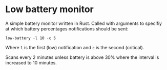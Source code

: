 # Low battery monitor

A simple battery monitor written in Rust. Called with arguments to specifiy at which battery percentages notifications should be sent:

```
low-battery -l 10 -c 5
```

Where `l` is the first (low) notification and `c` is the second (critical). 

Scans every 2 minutes unless battery is above 30% where the interval is increased to 10 minutes.
